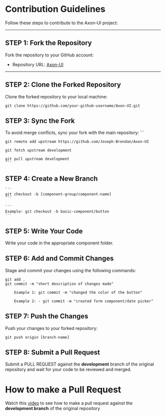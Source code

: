 # Contribution Guidelines

Follow these steps to contribute to the Axon-UI project:

---



## STEP 1: Fork the Repository
Fork the repository to your GitHub account:
- Repository URL: [Axon-UI](https://github.com/Joseph-Brendan/Axon-UI)

---

## STEP 2: Clone the Forked Repository
Clone the forked repository to your local machine:
```
git clone https://github.com/your-github-username/Axon-UI.git
```

## STEP 3: Sync the Fork

To avoid merge conflicts, sync your fork with the main repository:
    ```
    
    git remote add upstream https://github.com/Joseph-Brendan/Axon-UI

    git fetch upstream development
 
    git pull upstream development
    ```

## STEP 4: Create a New Branch
    
    ```
    git checkout -b [component-group/component-name]
    ```
    
    ```
    Example: git checkout -b basic-component/button
    ```


## STEP 5: Write Your Code
Write your code in the appropriate component folder.

## STEP 6: Add and Commit Changes
Stage and commit your changes using the following commands:
```
git add .
git commit -m "short description of changes made"
```
```
    Example 1: git commit -m "changed the color of the button"

    Example 2: - git commit -m "created form component/date picker"
```



## STEP 7: Push the Changes
Push your changes to your forked repository:

```
git push origin [branch-name]
```

    
## STEP 8: Submit a Pull Request
Submit a PULL REQUEST against the **development** branch of the original repository and wait for your code to be reviewed and merged.



# How to make a Pull Request 
Watch this [video](https://drive.google.com/file/d/1nE72oVb5hYN4h5ItCUmvqbGmBjjyEVt6/view?usp=drive_link) to see how to make a pull request against the **development branch** of the original repository 





